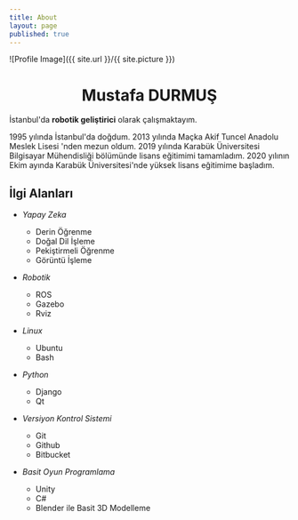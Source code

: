 ```yaml
---
title: About
layout: page
published: true
---
```

![Profile Image]({{ site.url }}/{{ site.picture }})

# <center>Mustafa DURMUŞ</center>

İstanbul'da **robotik geliştirici** olarak çalışmaktayım.

1995 yılında İstanbul'da doğdum. 2013 yılında Maçka Akif Tuncel Anadolu Meslek Lisesi 'nden mezun oldum. 2019 yılında Karabük Üniversitesi Bilgisayar Mühendisliği bölümünde lisans eğitimimi tamamladım. 2020 yılının Ekim ayında Karabük Üniversitesi'nde yüksek lisans eğitimime başladım.

## İlgi Alanları

- *Yapay Zeka*
    * Derin Öğrenme
    * Doğal Dil İşleme
    * Pekiştirmeli Öğrenme
    * Görüntü İşleme

- *Robotik*
    - ROS
    - Gazebo
    - Rviz

- *Linux*
    * Ubuntu
    * Bash

- *Python*
    * Django
    * Qt

- *Versiyon Kontrol Sistemi*
    - Git
    - Github
    - Bitbucket

- *Basit Oyun Programlama*
    - Unity
    - C#
    - Blender ile Basit 3D Modelleme